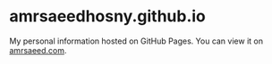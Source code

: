 # amrsaeedhosny.github.io

My personal information hosted on GitHub Pages. You can view it on [amrsaeed.com](https://amrsaeed.com).
